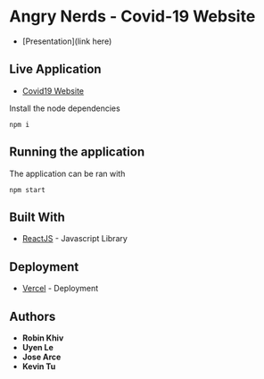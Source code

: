 # Angry Nerds - Covid-19 Website

* [Presentation](link here)

## Live Application

* [Covid19 Website](https://covid-website-amber.vercel.app/)

Install the node dependencies 

```
npm i
```

## Running the application

The application can be ran with 
```
npm start
```

## Built With

* [ReactJS](https://reactjs.org/) - Javascript Library

## Deployment

* [Vercel](https://vercel.com/) - Deployment

## Authors

* **Robin Khiv**
* **Uyen Le**
* **Jose Arce**
* **Kevin Tu**
